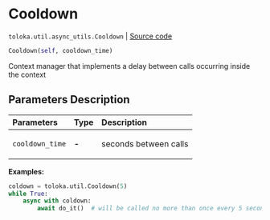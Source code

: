 # Cooldown
`toloka.util.async_utils.Cooldown` | [Source code](https://github.com/Toloka/toloka-kit/blob/v1.1.0.post1/src/util/async_utils.py#L192)

```python
Cooldown(self, cooldown_time)
```

Сontext manager that implements a delay between calls occurring inside the context

## Parameters Description

| Parameters | Type | Description |
| :----------| :----| :-----------|
`cooldown_time`|**-**|<p>seconds between calls</p>

**Examples:**


```python
coldown = toloka.util.Cooldown(5)
while True:
    async with coldown:
        await do_it()  # will be called no more than once every 5 seconds
```
